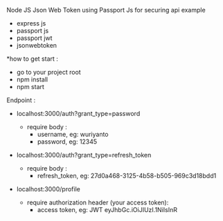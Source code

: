 Node JS Json Web Token using Passport Js for securing api example
- express js
- passport js
- passport jwt
- jsonwebtoken

*how to get start :
- go to your project root
- npm install
- npm start

Endpoint :
- localhost:3000/auth?grant_type=password
  - require body :
    - username, eg: wuriyanto
    - password, eg: 12345

- localhost:3000/auth?grant_type=refresh_token
    - require body :
      - refresh_token, eg: 27d0a468-3125-4b58-b505-969c3d18bdd1

- localhost:3000/profile
    - require authorization header (your access token):
      - access token, eg: JWT eyJhbGc.iOiJIUzI.1NiIsInR
